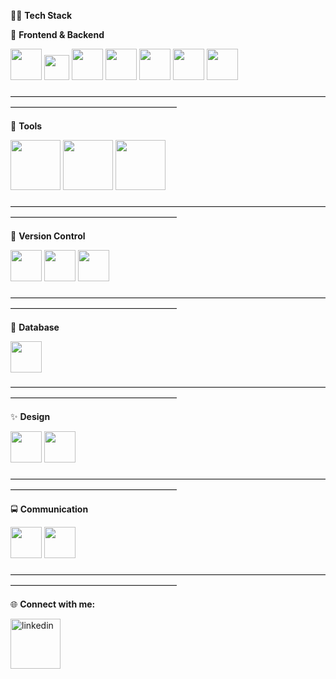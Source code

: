 👩‍💻  **Tech Stack**

📜 **Frontend & Backend**


<img src="https://cdn.jsdelivr.net/gh/devicons/devicon/icons/css3/css3-original-wordmark.svg" width="50" height="50"/> <img src="https://cdn.jsdelivr.net/gh/devicons/devicon/icons/javascript/javascript-original.svg" width="40" height="40" />
<img src="https://cdn.jsdelivr.net/gh/devicons/devicon/icons/html5/html5-plain-wordmark.svg"  width="50" height="50"  /> <img src="https://user-images.githubusercontent.com/25181517/183570228-6a040b9f-3ddf-47a2-a201-743121dac664.png"  width="50" height="50" /> <img src="https://user-images.githubusercontent.com/25181517/183568594-85e280a7-0d7e-4d1a-9028-c8c2209e073c.png"  width="50" height="50" /> <img src="https://user-images.githubusercontent.com/25181517/183859966-a3462d8d-1bc7-4880-b353-e2cbed900ed6.png"  width="50" height="50"  /> <img src="https://user-images.githubusercontent.com/25181517/117201156-9a724800-adec-11eb-9a9d-3cd0f67da4bc.png"  width="50" height="50"  />


―――――――――――――――――――――――――――――――――――――――――――――――――――――――
  
🔨 **Tools**

<img src="https://user-images.githubusercontent.com/25181517/192108891-d86b6220-e232-423a-bf5f-90903e6887c3.png" width="80" height="80" /> <img src="https://user-images.githubusercontent.com/25181517/192108892-6e9b5cdf-4e35-4a70-ad9a-801a93a07c1c.png" width="80" height="80" /> <img src="https://user-images.githubusercontent.com/25181517/192109061-e138ca71-337c-4019-8d42-4792fdaa7128.png" width="80" height="80" />


―――――――――――――――――――――――――――――――――――――――――――――――――――――――

🧰 **Version Control**

<img src="https://cdn.jsdelivr.net/gh/devicons/devicon/icons/git/git-original-wordmark.svg" width="50" height="50" /> <img src="https://cdn.jsdelivr.net/gh/devicons/devicon/icons/github/github-original-wordmark.svg" width="50" height="50" /> <img src="https://user-images.githubusercontent.com/25181517/192108376-c675d39b-90f6-4073-bde6-5a9291644657.png" width="50" height="50" /> 

    

―――――――――――――――――――――――――――――――――――――――――――――――――――――――

💾 **Database**

<img src="https://cdn.jsdelivr.net/gh/devicons/devicon/icons/mysql/mysql-original-wordmark.svg" width="50" height="50" />

―――――――――――――――――――――――――――――――――――――――――――――――――――――――

✨ **Design**

<img src="https://cdn.jsdelivr.net/gh/devicons/devicon/icons/photoshop/photoshop-line.svg" width="50" height="50" /> <img src="https://cdn.jsdelivr.net/gh/devicons/devicon/icons/canva/canva-original.svg"  width="50" height="50" />


―――――――――――――――――――――――――――――――――――――――――――――――――――――――

🚍 **Communication**

<img src="https://user-images.githubusercontent.com/25181517/192107854-765620d7-f909-4953-a6da-36e1ef69eea6.png" width="50" height="50"/> <img src="https://user-images.githubusercontent.com/25181517/192107858-fe19f043-c502-4009-8c47-476fc89718ad.png" width="50" height="50"/> 

―――――――――――――――――――――――――――――――――――――――――――――――――――――――


🌐 **Connect with me:**


<p align="left"> <a href="https://www.linkedin.com/in/agustina-fennema-/)" target="_blank"> <img src="https://cdn.jsdelivr.net/gh/devicons/devicon/icons/linkedin/linkedin-plain-wordmark.svg" alt="linkedin" width="80" height="80"/> <a </p>

